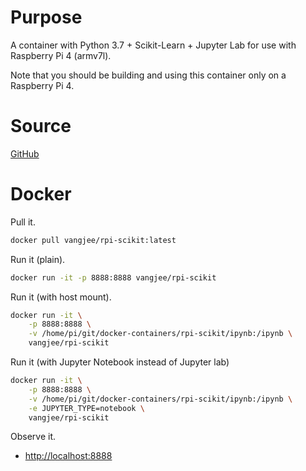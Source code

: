 # Purpose

A container with Python 3.7 + Scikit-Learn + Jupyter Lab for use with Raspberry Pi 4 (armv7l).

Note that you should be building and using this container only on a Raspberry Pi 4.

# Source

[GitHub](https://github.com/vangj/docker-containers/tree/master/rpi-scikit)

# Docker

Pull it.

```bash
docker pull vangjee/rpi-scikit:latest
```

Run it (plain).

```bash
docker run -it -p 8888:8888 vangjee/rpi-scikit
```

Run it (with host mount).

```bash
docker run -it \
    -p 8888:8888 \
    -v /home/pi/git/docker-containers/rpi-scikit/ipynb:/ipynb \
    vangjee/rpi-scikit
```

Run it (with Jupyter Notebook instead of Jupyter lab)

```bash
docker run -it \
    -p 8888:8888 \
    -v /home/pi/git/docker-containers/rpi-scikit/ipynb:/ipynb \
    -e JUPYTER_TYPE=notebook \
    vangjee/rpi-scikit
```

Observe it.

* [http://localhost:8888](http://localhost:8888)